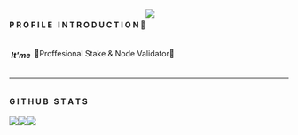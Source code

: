 <div align="center">
  <div style="display: flex; align-items: flex-start;">
  <h4><b>P R O F I L E &nbsp; I N T R O D U C T I O N 👋</b></h4>
  <img align="top" src="https://komarev.com/ghpvc/?username=vinjan23&color=blueviolet"/>
  </div>
</div>
<div align="center">
  <div style="display: flex; align-items: flex-start;">
  <br />
<h4><i> &nbsp;It'me&nbsp;&nbsp;</h4></i>
<br />
🎉Proffesional Stake & Node Validator🎉


</div>
<hr>

<div align="center">
  <div style="display: flex; align-items: flex-start;">
  <h4><b>G I T H U B &nbsp; S T A T S</b></h4>
  <hr>
  </div>
</div>

<div align="center">
  <div style="display: flex; align-items: flex-start;">
    <img align="top" src="https://github-readme-stats.vercel.app/api?username=vinjan23&show_icons=true&theme=nightowl"/>
<br />
<br />
    <img align="top" src="https://github-readme-streak-stats.herokuapp.com/?user=vinjan23&theme=nightowl&date_format=M%20j%5B%2C%20Y%5D"/>
<br />
<br />
   <img align="down" src="https://github-readme-stats.vercel.app/api/top-langs/?username=vinjan23&layout=compact&theme=nightowl"/>
  </div>
</div>
<!--
**vinjan23/vinjan23** is a ✨ _special_ ✨ repository because its `README.md` (this file) appears on your GitHub profile.

Here are some ideas to get you started:

- 🔭 I’m currently working on ...
- 🌱 I’m currently learning ...
- 👯 I’m looking to collaborate on ...
- 🤔 I’m looking for help with ...
- 💬 Ask me about ...
- 📫 How to reach me: ...
- 😄 Pronouns: ...
- ⚡ Fun fact: ...
-->
